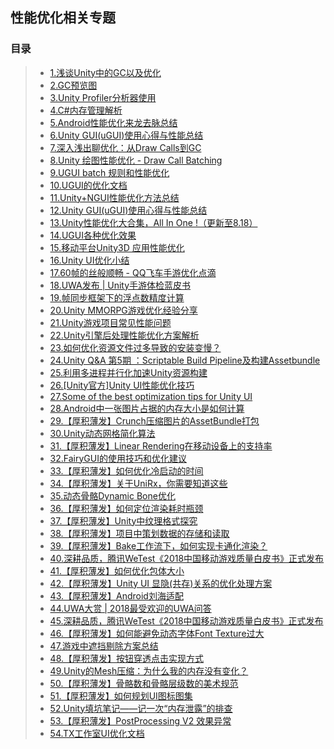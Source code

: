 ## 性能优化相关专题  

### 目录  
>* [1.浅谈Unity中的GC以及优化](http://www.cnblogs.com/msxh/p/6531725.html)  
>* [2.GC预览图](https://github.com/XINCGer/Unity3DTraining/blob/master/Doc/Unity%20GC.png)  
>* [3.Unity Profiler分析器使用](https://github.com/XINCGer/Unity3DTraining/tree/master/PerformanceOptimization/ProfilerExample)  
>* [4.C#内存管理解析](http://www.cnblogs.com/yejianyong/p/7396154.html)  
>* [5.Android性能优化来龙去脉总结](https://www.cnblogs.com/wetest/p/9153213.html)  
>* [6.Unity GUI(uGUI)使用心得与性能总结](https://www.jianshu.com/p/061e67308e5f)  
>* [7.深入浅出聊优化：从Draw Calls到GC](https://www.cnblogs.com/murongxiaopifu/p/4284988.html)  
>* [8.Unity 绘图性能优化 - Draw Call Batching](http://www.cnblogs.com/fly-100/p/5422734.html)  
>* [9.UGUI batch 规则和性能优化](https://www.cnblogs.com/fly-100/p/5488757.html)  
>* [10.UGUI的优化文档](.//UGUI的优化.docx)  
>* [11.Unity+NGUI性能优化方法总结](https://blog.csdn.net/zzxiang1985/article/details/43339273)  
>* [12.Unity GUI(uGUI)使用心得与性能总结](https://www.jianshu.com/p/061e67308e5f)  
>* [13.Unity性能优化大合集，All In One !（更新至8.18）](https://blog.uwa4d.com/archives/allinone.html)  
>* [14.UGUI各种优化效果](https://blog.csdn.net/dingxiaowei2013/article/details/70769892)  
>* [15.移动平台Unity3D 应用性能优化](http://www.cnblogs.com/wetest/p/7018010.html)  
>* [16.Unity UI优化小结](https://zhuanlan.zhihu.com/p/43111806)  
>* [17.60帧的丝般顺畅 - QQ飞车手游优化点滴](https://www.cnblogs.com/wetest/p/9550990.html#top)  
>* [18.UWA发布 | Unity手游体检蓝皮书](https://mp.weixin.qq.com/s/Dl3o_YAQ_B3tqwSV4y1hBg)  
>* [19.帧同步框架下的浮点数精度计算](https://mp.weixin.qq.com/s/gu4TslIcH3HAb1ADTDAAbQ)  
>* [20.Unity MMORPG游戏优化经验分享](https://mp.weixin.qq.com/s?__biz=MzU5MjQ1NTEwOA==&mid=2247493814&idx=1&sn=39bcb1b3e6ce275e6e85665e628d0c55&chksm=fe1ddc1dc96a550bc846d83dd51cfe8e3c9be3f16495155a60dbbe3c08f232210a981385cea1&mpshare=1&scene=23&srcid=0704yTg4ItGDKJsQXiAMlRVS#rd)  
>* [21.Unity游戏项目常见性能问题](https://mp.weixin.qq.com/s?__biz=MzU5MjQ1NTEwOA==&mid=2247490346&idx=1&sn=c5ad61e23d2c3d3a160bdf3eea597533&chksm=fe1e2f81c969a6979ba0dc54e7b63a7852648f2f21b8f68d7c5ef55a327833724a0da5a10d31&scene=21#wechat_redirect)  
>* [22.Unity引擎后处理性能优化方案解析](https://mp.weixin.qq.com/s?__biz=MzI3MzA2MzE5Nw==&mid=2668911569&idx=1&sn=2689d0addc1a74cd82c1d4fec40e8025&chksm=f1c9f7a3c6be7eb51b8b5a03ec09af1093adf0f56a8d34b1b3c6b022a070ca6dfe21235809b4&mpshare=1&scene=23&srcid=0911gY5uBC45SkkP7coaFb2r#rd)  
>* [23.如何优化资源文件过多导致的安装变慢？](https://mp.weixin.qq.com/s?__biz=MzI3MzA2MzE5Nw==&mid=2668911638&idx=1&sn=53a8589baf125e64c06e0ba08bd54678&chksm=f1c9f064c6be7972d57d638e0ab26e4704661de3dace73fcfc5016673c88b7f417e1194e11dc&mpshare=1&scene=23&srcid=09190CG0H1ogG05WwLh9ZT4m#rd)  
>* [24.Unity Q&A 第5期 ：Scriptable Build Pipeline及构建Assetbundle](https://mp.weixin.qq.com/s/wdpRm12EofdBD468OvDFQQ)   
>* [25.利用多进程并行化加速Unity资源构建](https://mp.weixin.qq.com/s?__biz=MzI3MzA2MzE5Nw==&mid=2668911709&idx=1&sn=275cba9b5dedaf577d8dc3b0f8bce9e5&chksm=f1c9f02fc6be79396683835692f04da15f55807d685f3811f8431e096b83a006853e7b88aba0&mpshare=1&scene=23&srcid=092757UJQfXuRsPByAsv4H7A#rd)  
>* [26.[Unity官方]Unity UI性能优化技巧](https://mp.weixin.qq.com/s/mLd5INIVhkBQvbbXVLmDzw)  
>* [27.Some of the best optimization tips for Unity UI](https://unity3d.com/cn/how-to/unity-ui-optimization-tips?_ga=2.154346363.2101800386.1531107495-1345188037.1524659430)  
>* [28.Android中一张图片占据的内存大小是如何计算](https://www.cnblogs.com/dasusu/p/9789389.html)  
>* [29.【厚积薄发】Crunch压缩图片的AssetBundle打包](https://mp.weixin.qq.com/s?__biz=MzI3MzA2MzE5Nw==&mid=2668911978&idx=1&sn=ea9eaba3a198807986786005937f2806&chksm=f1c9f118c6be780e9f1d25f2f9bfb1a6c55a1e68564de46fdc721df3939adafd30eb4ac1e58b&mpshare=1&scene=23&srcid=1022rBoTChHwxBmAkf9SNKgv#rd)  
>* [30.Unity动态网格简化算法](https://mp.weixin.qq.com/s?__biz=MzI3MzA2MzE5Nw==&mid=2668912081&idx=1&sn=7e68007b22bd063c18e1bda3e8f458a0&chksm=f1c9f1a3c6be78b54e441567b3bf958871f4a6318a9f3dbb3a6549ae3dc8c8dc23fc703e7d62&mpshare=1&scene=23&srcid=1031mGOlzHsIajNYdEG43gNL#rd)  
>* [31.【厚积薄发】Linear Rendering在移动设备上的支持率](https://mp.weixin.qq.com/s?__biz=MzI3MzA2MzE5Nw==&mid=2668912166&idx=1&sn=7c9c38e868014b99a2b88b8bda6730fd&chksm=f1c9f254c6be7b426805d50ebca2a89f72f7071d5cf62df74b9cd592775c66514a7c84938bdb&mpshare=1&scene=23&srcid=1107GYXI5vHKTwOfBFWg0soO#rd)  
>* [32.FairyGUI的使用技巧和优化建议](https://mp.weixin.qq.com/s?__biz=MzI3MzA2MzE5Nw==&mid=2668912211&idx=1&sn=d501f5d8fc33de578bebba560c204307&chksm=f1c9f221c6be7b3793d378b64bda5e68b84f62448d82eb4e69329274a240b5895ec50a1bff3a&mpshare=1&scene=23&srcid=11081TlWebOqQ5ddGVTyElk7#rd)  
>* [33.【厚积薄发】如何优化冷启动的时间](https://mp.weixin.qq.com/s?__biz=MzI3MzA2MzE5Nw==&mid=2668912423&idx=1&sn=c640fe2c104a9d29080d0fe81141f1da&chksm=f1c9f355c6be7a43f1e966903e9a1272ff4829a9184bca518797a3a26e7589a36d4d8acd9469&mpshare=1&scene=23&srcid=1126frWiEcxhVwNdy9YVSrgQ#rd)  
>* [34.【厚积薄发】关于UniRx，你需要知道这些](https://mp.weixin.qq.com/s/2VORcRSYiUioUGlnp7PgMw)  
>* [35.动态骨骼Dynamic Bone优化](https://mp.weixin.qq.com/s/8exSvCMw_Bx1Ea53WYm94g)  
>* [36.【厚积薄发】如何定位渲染耗时瓶颈](https://mp.weixin.qq.com/s/iLA2QFBTC-QyM3_-5sKJzQ)  
>* [37.【厚积薄发】Unity中纹理格式探究](https://mp.weixin.qq.com/s/3NYFgjbnOOxg00LIuLbyxw)  
>* [38.【厚积薄发】项目中策划数据的存储和读取](https://mp.weixin.qq.com/s/l7vmgEz8zTU0z8cuirNRIg)  
>* [39.【厚积薄发】Bake工作流下，如何实现卡通化渲染？](https://mp.weixin.qq.com/s/kgxr39RHUga1cry_NRkkhg)  
>* [40.深耕品质，腾讯WeTest《2018中国移动游戏质量白皮书》正式发布](https://www.cnblogs.com/wetest/p/10241199.html)  
>* [41.【厚积薄发】如何优化包体大小](https://mp.weixin.qq.com/s/k9_Tj4vqAAj22XD5MCfb3A)  
>* [42.【厚积薄发】Unity UI 显隐(共存)关系的优化处理方案](https://mp.weixin.qq.com/s/kfPOrjjICFnDgI3tvnui-A)  
>* [43.【厚积薄发】Android刘海适配](https://mp.weixin.qq.com/s/ieDKoUZ9rvstTwoTzpf-aA)    
>* [44.UWA大赏 | 2018最受欢迎的UWA问答](https://mp.weixin.qq.com/s/72gf1DB29haV1WDY9WH53g)  
>* [45.深耕品质，腾讯WeTest《2018中国移动游戏质量白皮书》正式发布](https://www.cnblogs.com/qcloud1001/p/10375930.html)  
>* [46.【厚积薄发】如何能避免动态字体Font Texture过大](https://mp.weixin.qq.com/s/Uh-77FLdeMHUT46uz_YcJQ)  
>* [47.游戏中遮挡剔除方案总结](https://mp.weixin.qq.com/s/GrqdTC9JsGrpc0wFoaP1gw)  
>* [48.【厚积薄发】按钮穿透点击实现方式](https://mp.weixin.qq.com/s/q8GHlPEzGeYmwrfb0A5mUA)  
>* [49.Unity的Mesh压缩：为什么我的内存没有变化？](https://www.cnblogs.com/murongxiaopifu/p/10447076.html)  
>* [50.【厚积薄发】骨骼数和骨骼层级数的美术规范](https://mp.weixin.qq.com/s/24UzAXsRrElS14OyU6v7mA)  
>* [51.【厚积薄发】如何规划UI图标图集](https://mp.weixin.qq.com/s/UVgQ0doxbAQRBPSIC9Q-WA)  
>* [52.Unity填坑笔记——记一次“内存泄露”的排查](http://www.manew.com/thread-141722-1-1.html)  
>* [53.【厚积薄发】PostProcessing V2 效果异常](https://mp.weixin.qq.com/s/U0gTNTbCKpsbHOEOpTIeTQ)  
>* [54.TX工作室UI优化文档](.//TX工作室UI优化文档.md)  
